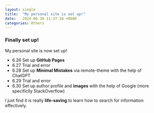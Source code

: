 ```yaml
---
layout: single
title:  "My personal site is set up!"
date:   2024-06-30 11:37:10 +0800
categories: Others
---
```

### Finally set up!
My personal site is now set up!

- 6.26 Set up **GitHub Pages**
- 6.27 Trial and error
- 6.28 Set up **Minimal Mistakes** via remote-theme with the help of ChatGPT
- 6.29 Trial and error
- 6.30 Set up author profile and **images** with the help of Google (more specificlly StackOverflow)

I just find it is really **life-saving** to learn how to search for information effectively.
